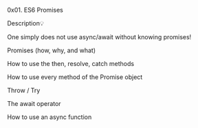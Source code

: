 0x01. ES6 Promises

Description💡

One simply does not use async/await without knowing promises!


Promises (how, why, and what)

How to use the then, resolve, catch methods

How to use every method of the Promise object

Throw / Try

The await operator

How to use an async function
